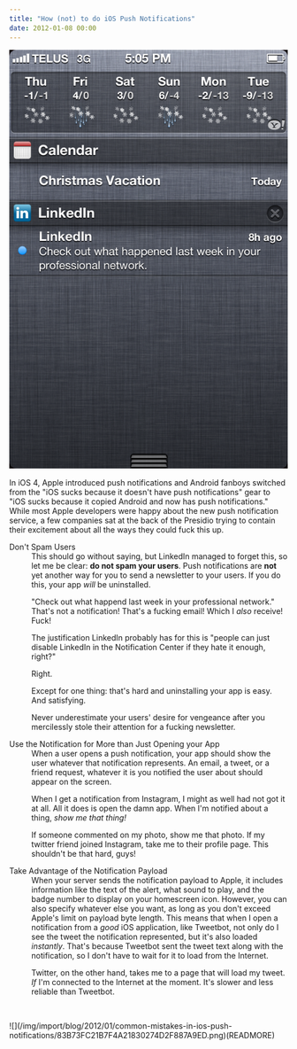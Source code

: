 ```yaml
---
title: "How (not) to do iOS Push Notifications"
date: 2012-01-08 00:00
---
```


 ![](/img/import/blog/2012/01/common-mistakes-in-ios-push-notifications/6049F94729C4426AB7D1842467C6D6BE.png)

In iOS 4, Apple introduced push notifications and Android fanboys switched from the "iOS sucks because it doesn't have push notifications" gear to "iOS sucks because it copied Android and now has push notifications." While most Apple developers were happy about the new push notification service, a few companies sat at the back of the&nbsp;Presidio trying to contain their excitement about all the ways they could fuck this up.



<dl>

<dt>Don't Spam Users</dt>

<dd>This should go without saying, but LinkedIn managed to forget this, so let me be clear: <strong>do not spam your users</strong>. Push notifications are <strong>not</strong> yet another way for you to send a newsletter to your users. If you do this, your app <em>will</em> be uninstalled.
<p>"Check out what happend last week in your professional network." That's not a notification! That's a fucking email! Which I <em>also</em> receive! Fuck!</p>

<p>The justification LinkedIn probably has for this is "people can just disable LinkedIn in the Notification Center if they hate it enough, right?"</p>

<p>Right.</p>

<p>Except for one thing: that's hard and uninstalling your app is easy. And satisfying.</p>

<p>Never underestimate your users' desire for vengeance after you mercilessly stole their attention for a fucking newsletter.</p>

</dd>

<dt>Use the Notification for More than Just Opening your App</dt>

<dd>When a user opens a push notification, your app should show the user whatever that notification represents. An email, a tweet, or a friend request, whatever it is you notified the user about should appear on the screen.<p></p>

<p>When I get a notification from Instagram, I might as well had not got it at all. All it does is open the damn app. When I'm notified about a thing, <em>show me that thing!</em></p>

<p>If someone commented on my photo, show me that photo. If my twitter friend joined Instagram, take me to their profile page. This shouldn't be that hard, guys!</p>

<p></p>

<p></p>

</dd>

<dt>Take Advantage of the Notification Payload</dt>

<dd>When your server sends the notification payload to Apple, it includes information like the text of the alert, what sound to play, and the badge number to display on your homescreen icon. However, you can also specify whatever else you want, as long as you don't exceed Apple's limit on payload byte length. This means that when I open a notification from a <em>good</em> iOS application, like Tweetbot, not only do I see the tweet the notification represented, but it's also loaded <em>instantly</em>. That's because Tweetbot sent the tweet text along with the notification, so I don't have to wait for it to load from the Internet.<p></p>

<p>Twitter, on the other hand, takes me to a page that will load my tweet. <em>If</em> I'm connected to the Internet at the moment. It's slower and less reliable than Tweetbot.</p>

<p></p>

<p></p>

</dd>

<dt><br></dt>

</dl> ![](/img/import/blog/2012/01/common-mistakes-in-ios-push-notifications/83B73FC21B7F4A21830274D2F887A9ED.png)(READMORE)
